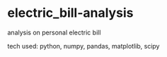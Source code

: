 # electric_bill-analysis
analysis on personal electric bill

tech used:
python, numpy, pandas, matplotlib, scipy
